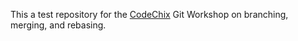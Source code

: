 This a test repository for the [CodeChix](http://www.codechix.org/) Git
Workshop on branching, merging, and rebasing.
